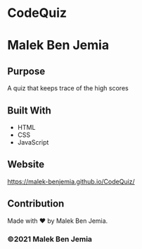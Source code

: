 # CodeQuiz

# Malek Ben Jemia

## Purpose
A quiz that keeps trace of the high scores

## Built With
* HTML
* CSS
* JavaScript

## Website
https://malek-benjemia.github.io/CodeQuiz/

## Contribution
Made with ❤️ by Malek Ben Jemia.

### ©️2021 Malek Ben Jemia